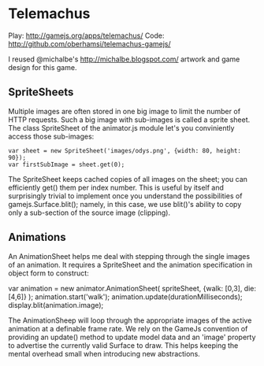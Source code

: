 Telemachus
============

Play: http://gamejs.org/apps/telemachus/
Code: http://github.com/oberhamsi/telemachus-gamejs/

I reused @michalbe's <http://michalbe.blogspot.com/> artwork and game design for this game.

SpriteSheets
-------------

Multiple images are often stored in one big image to limit the number of HTTP requests. Such a big image with sub-images is called a sprite sheet. The class SpriteSheet of the animator.js module let's you conviniently access those sub-images:

    var sheet = new SpriteSheet('images/odys.png', {width: 80, height: 90});
    var firstSubImage = sheet.get(0);

The SpriteSheet keeps cached copies of all images on the sheet; you can efficiently get() them per index number. This is useful by itself and surprisingly trivial to implement once you understand the possibilities of gamejs.Surface.blit(); namely, in this case, we use blit()'s ability to copy only a sub-section of the source image (clipping).

Animations
-----------

An AnimationSheet helps me deal with stepping through the single images of an animation. It requires a SpriteSheet and the animation specification in object form to construct:

   var animation = new animator.AnimationSheet(
                     spriteSheet,
                     {walk: [0,3], die: [4,6]}
                   );
   animation.start('walk');
   animation.update(durationMilliseconds);
   display.blit(animation.image);

The AnimationSheep will loop through the appropriate images of the active animation at a definable frame rate. We rely on the GameJs convention of providing an update() method to update model data and an 'image' property to advertise the currently valid Surface to draw. This helps keeping the mental overhead small when introducing new abstractions.
